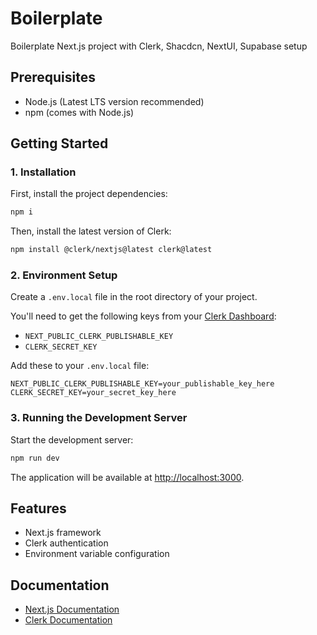 # Boilerplate

Boilerplate Next.js project with Clerk, Shacdcn, NextUI, Supabase setup

## Prerequisites
- Node.js (Latest LTS version recommended)
- npm (comes with Node.js)

## Getting Started

### 1. Installation

First, install the project dependencies:

```bash
npm i
```

Then, install the latest version of Clerk:

```bash
npm install @clerk/nextjs@latest clerk@latest
```

### 2. Environment Setup

Create a `.env.local` file in the root directory of your project.

You'll need to get the following keys from your [Clerk Dashboard](https://dashboard.clerk.dev/):
- `NEXT_PUBLIC_CLERK_PUBLISHABLE_KEY`
- `CLERK_SECRET_KEY`

Add these to your `.env.local` file:

```env
NEXT_PUBLIC_CLERK_PUBLISHABLE_KEY=your_publishable_key_here
CLERK_SECRET_KEY=your_secret_key_here
```

### 3. Running the Development Server

Start the development server:

```bash
npm run dev
```

The application will be available at [http://localhost:3000](http://localhost:3000).

## Features
- Next.js framework
- Clerk authentication
- Environment variable configuration

## Documentation
- [Next.js Documentation](https://nextjs.org/docs)
- [Clerk Documentation](https://clerk.dev/docs)
